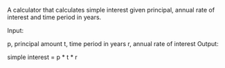 A calculator that calculates simple interest given principal, annual rate of interest and time period in years.

Input:

p, principal amount
t, time period in years
r, annual rate of interest
Output:

simple interest = p * t * r
